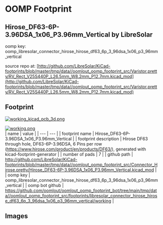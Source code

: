 # OOMP Footprint  
## Hirose_DF63-6P-3.96DSA_1x06_P3.96mm_Vertical  by LibreSolar  
  
oomp key: oomp_libresolar_connector_hirose_hirose_df63_6p_3_96dsa_1x06_p3_96mm_vertical  
  
source repo at: [http://github.com/LibreSolar/KiCad-footprints/blob/master/tmp/data//oomlout_oomp_footprint_src/Varistor.pretty/RV_Rect_V25S440P_L26.5mm_W8.2mm_P12.7mm.kicad_mod](http://github.com/LibreSolar/KiCad-footprints/blob/master/tmp/data//oomlout_oomp_footprint_src/Varistor.pretty/RV_Rect_V25S440P_L26.5mm_W8.2mm_P12.7mm.kicad_mod)  
## Footprint  
  
[![working_kicad_pcb_3d.png](working_kicad_pcb_3d_600.png)](working_kicad_pcb_3d.png)  
  
[![working.png](working_600.png)](working.png)  
| name | value | 
| --- | --- | 
| footprint name | Hirose_DF63-6P-3.96DSA_1x06_P3.96mm_Vertical | 
| footprint description | Hirose DF63 through hole, DF63-6P-3.96DSA, 6 Pins per row (https://www.hirose.com/product/en/products/DF63/), generated with kicad-footprint-generator | 
| number of pads | 7 | 
| github path | http://github.com/LibreSolar/KiCad-footprints/blob/master/tmp/data//oomlout_oomp_footprint_src/Connector_Hirose.pretty/Hirose_DF63-6P-3.96DSA_1x06_P3.96mm_Vertical.kicad_mod | 
| oomp key | oomp_libresolar_connector_hirose_hirose_df63_6p_3_96dsa_1x06_p3_96mm_vertical | 
| oomp bot github | https://github.com/oomlout/oomlout_oomp_footprint_bot/tree/main/tmp/data//oomlout_oomp_footprint_src/footprints/libresolar_connector_hirose_hirose_df63_6p_3_96dsa_1x06_p3_96mm_vertical/working | 
## Images  
